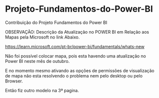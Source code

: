 # Projeto-Fundamentos-do-Power-BI
Contribuição do Projeto Fundamentos do Power BI

OBSERVAÇÃO: Descrição da Atualização no POWER BI em Relação aos Mapas pela Microsoft no link Abaixo.

https://learn.microsoft.com/pt-br/power-bi/fundamentals/whats-new

Não foi possível colocar mapa, pois esta havendo uma atualização no Power BI neste mês de outubro. 

E no momento mesmo ativando as opções de permissões de visualização de mapa não esta resolvendo o problema nem pelo desktop ou pelo Browser.

Então fiz outro modelo na 3ª pagina.
